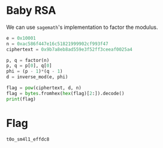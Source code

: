 # Baby RSA

We can use `sagemath`'s implementation to factor the modulus.

```python
e = 0x10001
n = 0xac586f447e16c51821999902cf993f47
ciphertext = 0x9b7a8eb8ad559e3f52ff3ceeaf0025a4

p, q = factor(n)
p, q = p[0], q[0]
phi = (p - 1)*(q - 1)
d = inverse_mod(e, phi)

flag = pow(ciphertext, d, n)
flag = bytes.fromhex(hex(flag)[2:]).decode()
print(flag)
```

# Flag

`t0o_sm4l1_effdc8`